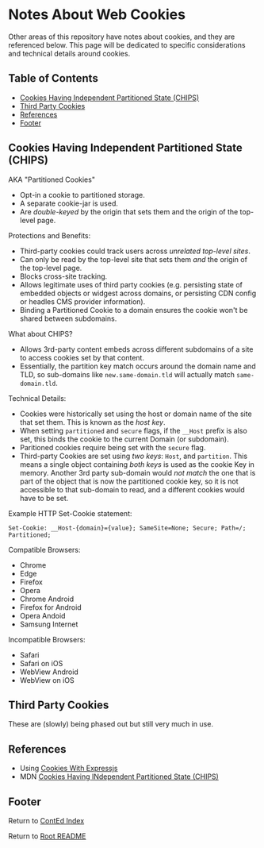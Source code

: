 # Notes About Web Cookies

Other areas of this repository have notes about cookies, and they are referenced below. This page will be dedicated to specific considerations and technical details around cookies.

## Table of Contents

- [Cookies Having Independent Partitioned State (CHIPS)](#cookies-having-independent-partitioned-state-chips)
- [Third Party Cookies](#third-party-cookies)
- [References](#references)
- [Footer](#footer)

## Cookies Having Independent Partitioned State (CHIPS)

AKA "Partitioned Cookies"

- Opt-in a cookie to partitioned storage.
- A separate cookie-jar is used.
- Are _double-keyed_ by the origin that sets them and the origin of the top-level page.

Protections and Benefits:

- Third-party cookies could track users across _unrelated top-level sites_.
- Can only be read by the top-level site that sets them _and_ the origin of the top-level page.
- Blocks cross-site tracking.
- Allows legitimate uses of third party cookies (e.g. persisting state of embedded objects or widgest across domains, or persisting CDN config or headles CMS provider information).
- Binding a Partitioned Cookie to a domain ensures the cookie won't be shared between subdomains.

What about CHIPS?

- Allows 3rd-party content embeds across different subdomains of a site to access cookies set by that content.
- Essentially, the partition key match occurs around the domain name and TLD, so sub-domains like `new.same-domain.tld` will actually match `same-domain.tld`.

Technical Details:

- Cookies were historically set using the host or domain name of the site that set them. This is known as the _host key_.
- When setting `partitioned` and `secure` flags, if the `__Host` prefix is also set, this binds the cookie to the current Domain (or subdomain).
- Paritioned cookies require being set with the `secure` flag.
- Third-party Cookies are set using _two keys_: `Host`, and `partition`. This means a single object containing _both keys_ is used as the cookie Key in memory. Another 3rd party sub-domain would _not match_ the one that is part of the object that is now the partitioned cookie key, so it is not accessible to that sub-domain to read, and a different cookies would have to be set.

Example HTTP Set-Cookie statement:

```text
Set-Cookie: __Host-{domain}={value}; SameSite=None; Secure; Path=/; Partitioned;
```

Compatible Browsers:

- Chrome
- Edge
- Firefox
- Opera
- Chrome Android
- Firefox for Android
- Opera Andoid
- Samsung Internet

Incompatible Browsers:

- Safari
- Safari on iOS
- WebView Android
- WebView on iOS

## Third Party Cookies

These are (slowly) being phased out but still very much in use.

## References

- Using [Cookies With Expressjs](./express-cookies-review.html)
- MDN [Cookies Having INdependent Partitioned State (CHIPS)](https://developer.mozilla.org/en-US/docs/Web/Privacy/Privacy_sandbox/Partitioned_cookies)

## Footer

Return to [ContEd Index](./conted-index.html)

Return to [Root README](../README.html)
